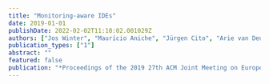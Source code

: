 ```yaml
---
title: "Monitoring-aware IDEs"
date: 2019-01-01
publishDate: 2022-02-02T11:10:02.001029Z
authors: ["Jos Winter", "Maurı́cio Aniche", "Jürgen Cito", "Arie van Deursen"]
publication_types: ["1"]
abstract: ""
featured: false
publication: "*Proceedings of the 2019 27th ACM Joint Meeting on European Software Engineering Conference and Symposium on the Foundations of Software Engineering*"
---
```


